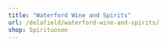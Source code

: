 ```yaml
---
title: "Waterford Wine and Spirits"
url: /delafield/waterford-wine-and-spirits/
shop: Spirituosen
---
```


